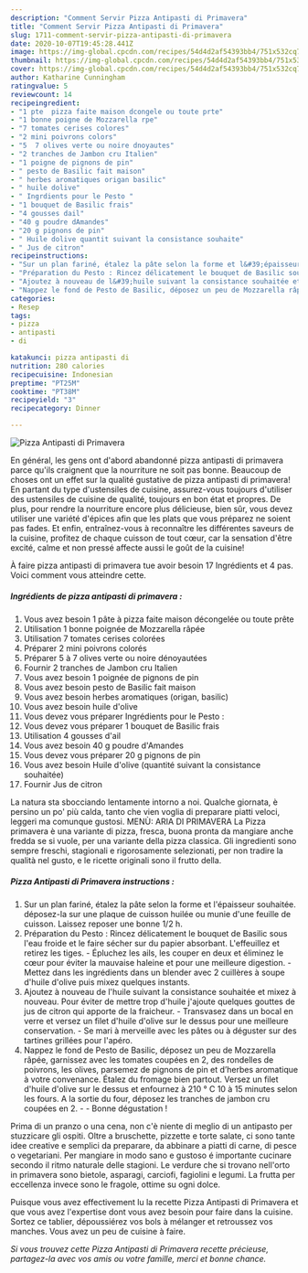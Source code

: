 ```yaml
---
description: "Comment Servir Pizza Antipasti di Primavera"
title: "Comment Servir Pizza Antipasti di Primavera"
slug: 1711-comment-servir-pizza-antipasti-di-primavera
date: 2020-10-07T19:45:28.441Z
image: https://img-global.cpcdn.com/recipes/54d4d2af54393bb4/751x532cq70/pizza-antipasti-di-primavera-photo-principale-de-la-recette.jpg
thumbnail: https://img-global.cpcdn.com/recipes/54d4d2af54393bb4/751x532cq70/pizza-antipasti-di-primavera-photo-principale-de-la-recette.jpg
cover: https://img-global.cpcdn.com/recipes/54d4d2af54393bb4/751x532cq70/pizza-antipasti-di-primavera-photo-principale-de-la-recette.jpg
author: Katharine Cunningham
ratingvalue: 5
reviewcount: 14
recipeingredient:
- "1 pte  pizza faite maison dcongele ou toute prte"
- "1 bonne poigne de Mozzarella rpe"
- "7 tomates cerises colores"
- "2 mini poivrons colors"
- "5  7 olives verte ou noire dnoyautes"
- "2 tranches de Jambon cru Italien"
- "1 poigne de pignons de pin"
- " pesto de Basilic fait maison"
- " herbes aromatiques origan basilic"
- " huile dolive"
- " Ingrdients pour le Pesto "
- "1 bouquet de Basilic frais"
- "4 gousses dail"
- "40 g poudre dAmandes"
- "20 g pignons de pin"
- " Huile dolive quantit suivant la consistance souhaite"
- " Jus de citron"
recipeinstructions:
- "Sur un plan fariné, étalez la pâte selon la forme et l&#39;épaisseur souhaitée. déposez-la sur une plaque de cuisson huilée ou munie d&#39;une feuille de cuisson. Laissez reposer une bonne 1/2 h."
- "Préparation du Pesto : Rincez délicatement le bouquet de Basilic sous l&#39;eau froide et le faire sécher sur du papier absorbant. L&#39;effeuillez et retirez les tiges. Épluchez les ails, les couper en deux et éliminez le cœur pour éviter la mauvaise haleine et pour une meilleure digestion. Mettez dans les ingrédients dans un blender avec 2 cuillères à soupe d&#39;huile d&#39;olive puis mixez quelques instants."
- "Ajoutez à nouveau de l&#39;huile suivant la consistance souhaitée et mixez à nouveau. Pour éviter de mettre trop d&#39;huile j&#39;ajoute quelques gouttes de jus de citron qui apporte de la fraicheur. Transvasez dans un bocal en verre et versez un filet d&#39;huile d&#39;olive sur le dessus pour une meilleure conservation.  Se mari à merveille avec les pâtes ou à déguster sur des tartines grillées pour l&#39;apéro."
- "Nappez le fond de Pesto de Basilic, déposez un peu de Mozzarella râpée, garnissez avec les tomates coupées en 2, des rondelles de poivrons, les olives, parsemez de pignons de pin et d’herbes aromatique à votre convenance. Étalez du fromage bien partout. Versez un filet d&#39;huile d&#39;olive sur le dessus et enfournez à 210 ° C 10 à 15 minutes selon les fours. A la sortie du four, déposez les tranches de jambon cru coupées en 2.  Bonne dégustation !"
categories:
- Resep
tags:
- pizza
- antipasti
- di

katakunci: pizza antipasti di 
nutrition: 280 calories
recipecuisine: Indonesian
preptime: "PT25M"
cooktime: "PT38M"
recipeyield: "3"
recipecategory: Dinner

---
```



![Pizza Antipasti di Primavera](https://img-global.cpcdn.com/recipes/54d4d2af54393bb4/751x532cq70/pizza-antipasti-di-primavera-photo-principale-de-la-recette.jpg)

En général, les gens ont d'abord abandonné pizza antipasti di primavera parce qu'ils craignent que la nourriture ne soit pas bonne. Beaucoup de choses ont un effet sur la qualité gustative de pizza antipasti di primavera! En partant du type d'ustensiles de cuisine, assurez-vous toujours d'utiliser des ustensiles de cuisine de qualité, toujours en bon état et propres. De plus, pour rendre la nourriture encore plus délicieuse, bien sûr, vous devez utiliser une variété d'épices afin que les plats que vous préparez ne soient pas fades. Et enfin, entraînez-vous à reconnaître les différentes saveurs de la cuisine, profitez de chaque cuisson de tout cœur, car la sensation d'être excité, calme et non pressé affecte aussi le goût de la cuisine!

<!--inarticleads1-->

À faire pizza antipasti di primavera tue avoir besoin 17 Ingrédients et 4 pas. Voici comment vous atteindre cette.

##### Ingrédients de pizza antipasti di primavera :

1. Vous avez besoin 1 pâte à pizza faite maison décongelée ou toute prête
1. Utilisation 1 bonne poignée de Mozzarella râpée
1. Utilisation 7 tomates cerises colorées
1. Préparer 2 mini poivrons colorés
1. Préparer 5 à 7 olives verte ou noire dénoyautées
1. Fournir 2 tranches de Jambon cru Italien
1. Vous avez besoin 1 poignée de pignons de pin
1. Vous avez besoin  pesto de Basilic fait maison
1. Vous avez besoin  herbes aromatiques (origan, basilic)
1. Vous avez besoin  huile d&#39;olive
1. Vous devez vous préparer  Ingrédients pour le Pesto :
1. Vous devez vous préparer 1 bouquet de Basilic frais
1. Utilisation 4 gousses d&#39;ail
1. Vous avez besoin 40 g poudre d&#39;Amandes
1. Vous devez vous préparer 20 g pignons de pin
1. Vous avez besoin  Huile d&#39;olive (quantité suivant la consistance souhaitée)
1. Fournir  Jus de citron


La natura sta sbocciando lentamente intorno a noi. Qualche giornata, è persino un po&#39; più calda, tanto che vien voglia di preparare piatti veloci, leggeri ma comunque gustosi. MENÙ: ARIA DI PRIMAVERA La Pizza primavera è una variante di pizza, fresca, buona pronta da mangiare anche fredda se si vuole, per una variante della pizza classica. Gli ingredienti sono sempre freschi, stagionali e rigorosamente selezionati, per non tradire la qualità nel gusto, e le ricette originali sono il frutto della. 

<!--inarticleads2-->

##### Pizza Antipasti di Primavera instructions :

1. Sur un plan fariné, étalez la pâte selon la forme et l&#39;épaisseur souhaitée. déposez-la sur une plaque de cuisson huilée ou munie d&#39;une feuille de cuisson. Laissez reposer une bonne 1/2 h.
1. Préparation du Pesto : Rincez délicatement le bouquet de Basilic sous l&#39;eau froide et le faire sécher sur du papier absorbant. L&#39;effeuillez et retirez les tiges. - Épluchez les ails, les couper en deux et éliminez le cœur pour éviter la mauvaise haleine et pour une meilleure digestion. - Mettez dans les ingrédients dans un blender avec 2 cuillères à soupe d&#39;huile d&#39;olive puis mixez quelques instants.
1. Ajoutez à nouveau de l&#39;huile suivant la consistance souhaitée et mixez à nouveau. Pour éviter de mettre trop d&#39;huile j&#39;ajoute quelques gouttes de jus de citron qui apporte de la fraicheur. - Transvasez dans un bocal en verre et versez un filet d&#39;huile d&#39;olive sur le dessus pour une meilleure conservation. -  Se mari à merveille avec les pâtes ou à déguster sur des tartines grillées pour l&#39;apéro.
1. Nappez le fond de Pesto de Basilic, déposez un peu de Mozzarella râpée, garnissez avec les tomates coupées en 2, des rondelles de poivrons, les olives, parsemez de pignons de pin et d’herbes aromatique à votre convenance. Étalez du fromage bien partout. Versez un filet d&#39;huile d&#39;olive sur le dessus et enfournez à 210 ° C 10 à 15 minutes selon les fours. A la sortie du four, déposez les tranches de jambon cru coupées en 2. -  - Bonne dégustation !


Prima di un pranzo o una cena, non c&#39;è niente di meglio di un antipasto per stuzzicare gli ospiti. Oltre a bruschette, pizzette e torte salate, ci sono tante idee creative e semplici da preparare, da abbinare a piatti di carne, di pesce o vegetariani. Per mangiare in modo sano e gustoso é importante cucinare secondo il ritmo naturale delle stagioni. Le verdure che si trovano nell&#39;orto in primavera sono bietole, asparagi, carciofi, fagiolini e legumi. La frutta per eccellenza invece sono le fragole, ottime su ogni dolce. 

<!--inarticleads1-->

<p>
Puisque vous avez effectivement lu la recette Pizza Antipasti di Primavera et que vous avez l'expertise dont vous avez besoin pour faire dans la cuisine. Sortez ce tablier, dépoussiérez vos bols à mélanger et retroussez vos manches. Vous avez un peu de cuisine à faire.
</p>

<p>
<i>Si vous trouvez cette Pizza Antipasti di Primavera recette précieuse, partagez-la avec vos amis ou votre famille, merci et bonne chance.</i>
</p>
